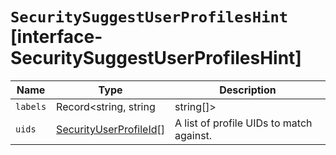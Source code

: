 # `SecuritySuggestUserProfilesHint` [interface-SecuritySuggestUserProfilesHint]

| Name | Type | Description |
| - | - | - |
| `labels` | Record<string, string | string[]> | A single key-value pair to match against the labels section of a profile. A profile is considered matching if it matches at least one of the strings. |
| `uids` | [SecurityUserProfileId](./SecurityUserProfileId.md)[] | A list of profile UIDs to match against. |
